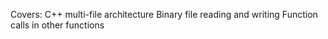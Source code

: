 Covers:
C++ multi-file architecture
Binary file reading and writing
Function calls in other functions
